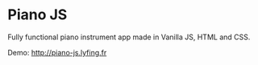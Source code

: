 # Piano JS

Fully functional piano instrument app made in Vanilla JS, HTML and CSS.

Demo: http://piano-js.lyfing.fr